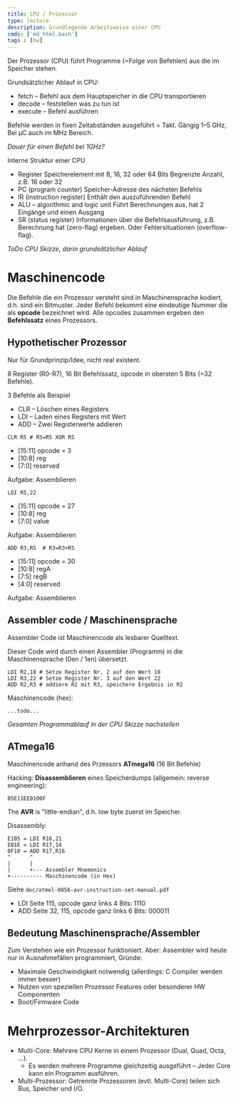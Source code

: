 ```yaml
---
title: CPU / Prozessor
type: lecture
description: Grundlegende Arbeitsweise einer CPU
cmds: ['md_html.bash']
tags : [hw]
---
```


Der Prozessor (CPU) führt Programme (=Folge von Befehlen) aus die im Speicher stehen.

Grundsätzlicher Ablauf in CPU:

-   fetch –  Befehl aus dem Hauptspeicher in die CPU transportieren
-   decode – feststellen was zu tun ist
-   execute – Befehl ausführen

Befehle werden in fixen Zeitabständen ausgeführt = Takt. Gängig 1–5 GHz, Bei µC auch im MHz Bereich.

*Dauer für einen Befehl bei 1GHz?*

Interne Struktur einer CPU

-   Register
    Speicherelement mit 8, 16, 32 oder 64 Bits
    Begrenzte Anzahl, z.B. 16 oder 32
-   PC (program counter)
    Speicher-Adresse des nächsten Befehls
-   IR (instruction register)
    Enthält den auszuführenden Befehl
-   ALU – algorithmic and logic unit
    Führt Berechnungen aus, hat 2 Eingänge und einen Ausgang
-   SR (status register)
    Informationen über die Befehlsausführung, z.B. Berechnung hat (zero-flag) ergeben. Oder Fehlersituationen (overflow-flag).

*ToDo CPU Skizze, darin grundsätzlicher Ablauf*



# Maschinencode

Die Befehle die ein Prozessor versteht sind in Maschinensprache kodiert, d.h. sind ein Bitmuster. Jeder Befehl bekommt eine eindeutige Nummer die als **opcode** bezeichnet wird. Alle opcodes zusammen ergeben den **Befehlssatz** eines Prozessors.



## Hypothetischer Prozessor

Nur für Grundprinzip/Idee, nicht real existent.

8 Register (R0-R7), 16 Bit Befehlssatz, opcode in obersten 5 Bits (=32 Befehle).

3 Befehle als Beispiel

- CLR – Löschen eines Registers
- LDI – Laden eines Registers mit Wert
- ADD – Zwei Registerwerte addieren



```
CLR R5 # R5=R5 XOR R5
```

- [15:11] opcode = 3
- [10:8] reg
- [7:0] reserved

Aufgabe: Assemblieren



```
LDI R5,22
```

- [15:11] opcode = 27
- [10:8] reg
- [7:0] value

Aufgabe: Assemblieren



```
ADD R3,R5  # R3=R3+R5
```

- [15:11] opcode = 30
- [10:8] regA
- [7:5] regB
- [4:0] reserved

Aufgabe: Assemblieren



## Assembler code / Maschinensprache

Assembler Code ist Maschinencode als lesbarer Quelltext.

Dieser Code wird durch einen Assembler (Programm) in die Maschinensprache (0en / 1en) übersetzt.

```
LDI R2,18 # Setze Register Nr. 2 auf den Wert 18
LDI R3,22 # Setze Register Nr. 3 auf den Wert 22
ADD R2,R3 # addiere R2 mit R3, speichere Ergebnis in R2
```

Maschinencode (hex):

```
...todo...
```

*Gesamten Programmablauf in der CPU Skizze nachstellen*



## ATmega16

Maschinencode anhand des Przessors **ATmega16** (16 Bit Befehle)

Hacking: **Disassemblieren** eines Speicherdumps (allgemein: reverse engineering):

```
05E11EE0100F
```

The **AVR** is "little-endian", d.h. low byte zuerst im Speicher.

Disassembly:

```
E105 = LDI R16,21
E01E = LDI R17,14
0F10 = ADD R17,R16
^      ^
|      |
|      +--- Assembler Mnemonics
+---------- Maschinencode (in Hex)
```

Siehe `doc/atmel-0856-avr-instruction-set-manual.pdf`

- LDI Seite 115, opcode ganz links 4 Bits: 1110
- ADD Seite 32, 115, opcode ganz links 6 Bits: 000011



## Bedeutung Maschinensprache/Assembler

Zum Verstehen wie ein Prozessor funktioniert. Aber: Assembler wird heute nur in Ausnahmefällen programmiert, Gründe:

- Maximale Geschwindigkeit notwendig (allerdings: C Compiler werden immer besser)
- Nutzen von speziellen Prozessor Features oder besonderer HW Componenten
- Boot/Firmware Code



# Mehrprozessor-Architekturen

- Multi-Core: Mehrere CPU Kerne in einem Prozessor (Dual, Quad, Octa, ...).
  - Es werden mehrere Programme gleichzeitig ausgeführt – Jeder Core kann  ein Programm ausführen.
- Multi-Prozessor: Getrennte Prozessoren (evtl. Multi-Core) teilen sich Bus, Speicher und I/O.



